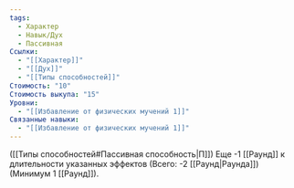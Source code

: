 ```yaml
---
tags:
  - Характер
  - Навык/Дух
  - Пассивная
Ссылки:
  - "[[Характер]]"
  - "[[Дух]]"
  - "[[Типы способностей]]"
Стоимость: "10"
Стоимость выкупа: "15"
Уровни:
  - "[[Избавление от физических мучений 1]]"
Связанные навыки:
  - "[[Избавление от физических мучений 1]]"
---
```

([[Типы способностей#Пассивная способность|П]]) Еще -1 [[Раунд]] к длительности указанных эффектов (Всего: -2 [[Раунд|Раунда]]) (Минимум 1 [[Раунд]]).